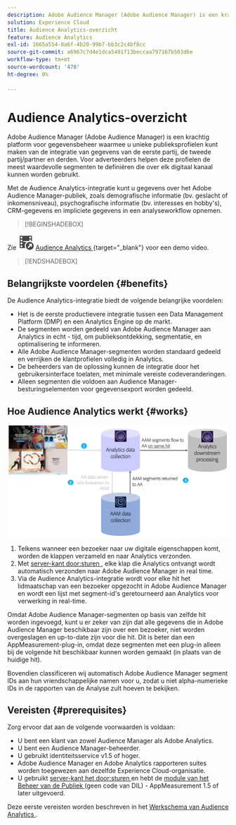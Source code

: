 ```yaml
---
description: Adobe Audience Manager (Adobe Audience Manager) is een krachtig platform voor gegevensbeheer waarmee u unieke publieksprofielen kunt maken van de integratie van gegevens van de eerste partij, de tweede partij/partner en derden. Voor adverteerders helpen deze profielen de meest waardevolle segmenten te definiëren die over elk digitaal kanaal kunnen worden gebruikt.
solution: Experience Cloud
title: Audience Analytics-overzicht
feature: Audience Analytics
exl-id: 1665a554-8a6f-4b20-99b7-bb3c2c4bf8cc
source-git-commit: a6967c7d4e1dca5491f13beccaa797167b503d6e
workflow-type: tm+mt
source-wordcount: '478'
ht-degree: 0%

---
```


# Audience Analytics-overzicht

Adobe Audience Manager (Adobe Audience Manager) is een krachtig platform voor gegevensbeheer waarmee u unieke publieksprofielen kunt maken van de integratie van gegevens van de eerste partij, de tweede partij/partner en derden. Voor adverteerders helpen deze profielen de meest waardevolle segmenten te definiëren die over elk digitaal kanaal kunnen worden gebruikt.

Met de Audience Analytics-integratie kunt u gegevens over het Adobe Audience Manager-publiek, zoals demografische informatie (bv. geslacht of inkomensniveau), psychografische informatie (bv. interesses en hobby&#39;s), CRM-gegevens en impliciete gegevens in een analyseworkflow opnemen.


>[!BEGINSHADEBOX]

Zie ![ VideoCheckedOut ](/help/assets/icons/VideoCheckedOut.svg) [ Audience Analytics ](https://video.tv.adobe.com/v/25450?quality=12&learn=on){target="_blank"} voor een demo video.

>[!ENDSHADEBOX]


## Belangrijkste voordelen {#benefits}

De Audience Analytics-integratie biedt de volgende belangrijke voordelen:

* Het is de eerste productievere integratie tussen een Data Management Platform (DMP) en een Analytics Engine op de markt.
* De segmenten worden gedeeld van Adobe Audience Manager aan Analytics in echt - tijd, om publieksontdekking, segmentatie, en optimalisering te informeren.
* Alle Adobe Audience Manager-segmenten worden standaard gedeeld en verrijken de klantprofielen volledig in Analytics.
* De beheerders van de oplossing kunnen de integratie door het gebruikersinterface toelaten, met minimale vereiste codeveranderingen.
* Alleen segmenten die voldoen aan Audience Manager-besturingselementen voor gegevensexport worden gedeeld.

## Hoe Audience Analytics werkt {#works}

![](assets/mc-aud-dataflow.png)

1. Telkens wanneer een bezoeker naar uw digitale eigenschappen komt, worden de klappen verzameld en naar Analytics verzonden.
1. Met [ server-kant door:sturen ](/help/admin/tools/manage-rs/edit-settings/general/c-server-side-forwarding/ssf.md), elke klap die Analytics ontvangt wordt automatisch verzonden naar Adobe Audience Manager in real time.
1. Via de Audience Analytics-integratie wordt voor elke hit het lidmaatschap van een bezoeker opgezocht in Adobe Audience Manager en wordt een lijst met segment-id&#39;s geretourneerd aan Analytics voor verwerking in real-time.

Omdat Adobe Audience Manager-segmenten op basis van zelfde hit worden ingevoegd, kunt u er zeker van zijn dat alle gegevens die in Adobe Audience Manager beschikbaar zijn over een bezoeker, niet worden overgeslagen en up-to-date zijn voor die hit. Dit is beter dan een AppMeasurement-plug-in, omdat deze segmenten met een plug-in alleen bij de volgende hit beschikbaar kunnen worden gemaakt (in plaats van de huidige hit).

Bovendien classificeren wij automatisch Adobe Audience Manager segment IDs aan hun vriendschappelijke namen voor u, zodat u niet alpha-numerieke IDs in de rapporten van de Analyse zult hoeven te bekijken.

## Vereisten {#prerequisites}

Zorg ervoor dat aan de volgende voorwaarden is voldaan:

* U bent een klant van zowel Audience Manager als Adobe Analytics.
* U bent een Audience Manager-beheerder.
* U gebruikt identiteitsservice v1.5 of hoger.
* Adobe Audience Manager en Adobe Analytics rapporteren suites worden toegewezen aan dezelfde Experience Cloud-organisatie.
* U gebruikt [ server-kant het door:sturen ](/help/admin/tools/manage-rs/edit-settings/general/c-server-side-forwarding/ssf.md) en hebt de [ module van het Beheer van de Publiek ](https://experienceleague.adobe.com/docs/audience-manager/user-guide/implementation-integration-guides/integration-other-solutions/audience-management-module.html) (geen code van DIL) - AppMeasurement 1.5 of later uitgevoerd.

Deze eerste vereisten worden beschreven in het [ Werkschema van Audience Analytics ](/help/integrate/c-audience-analytics/c-workflow/audiences-workflow.md).
